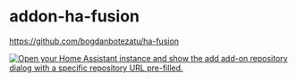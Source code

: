 # addon-ha-fusion

<https://github.com/bogdanbotezatu/ha-fusion>

[![Open your Home Assistant instance and show the add add-on repository dialog with a specific repository URL pre-filled.](https://my.home-assistant.io/badges/supervisor_add_addon_repository.svg)](https://my.home-assistant.io/redirect/supervisor_add_addon_repository/?repository_url=https%3A%2F%2Fgithub.com%DAMIGUI%2Faddon-ha-fusion)
